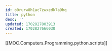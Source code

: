 ```yaml
---
id: o0rurw8h1ac7zwxedk7a9hq
title: python
desc: ''
updated: 1702827803913
created: 1702827666030
---
```


[[MOC.Computers.Programming.python.scripts]]